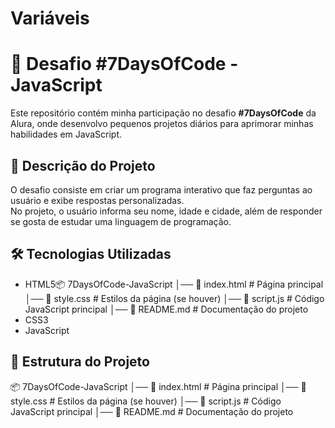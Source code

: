 # Variáveis


# 🚀 Desafio #7DaysOfCode - JavaScript

Este repositório contém minha participação no desafio **#7DaysOfCode** da Alura, onde desenvolvo pequenos projetos diários para aprimorar minhas habilidades em JavaScript.

## 📌 Descrição do Projeto

O desafio consiste em criar um programa interativo que faz perguntas ao usuário e exibe respostas personalizadas.  
No projeto, o usuário informa seu nome, idade e cidade, além de responder se gosta de estudar uma linguagem de programação.

## 🛠 Tecnologias Utilizadas

- HTML5📦 7DaysOfCode-JavaScript │── 📜 index.html # Página principal │── 📜 style.css # Estilos da página (se houver) │── 📜 script.js # Código JavaScript principal │── 📜 README.md # Documentação do projeto
- CSS3
- JavaScript

## 📂 Estrutura do Projeto


📦 7DaysOfCode-JavaScript │── 📜 index.html # Página principal │── 📜 style.css # Estilos da página (se houver) │── 📜 script.js # Código JavaScript principal │── 📜 README.md # Documentação do projeto
